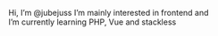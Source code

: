Hi, I’m @jubejuss
I’m mainly interested in frontend and  
I’m currently learning PHP, Vue and stackless

<!---
jubejuss/jubejuss is a ✨ special ✨ repository because its `README.md` (this file) appears on your GitHub profile.
You can click the Preview link to take a look at your changes.
--->
